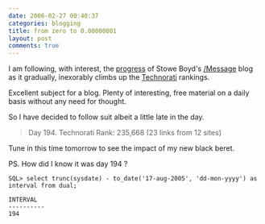 ```yaml
---
date: 2006-02-27 00:40:37
categories: blogging
title: from zero to 0.00000001
layout: post
comments: true
---
```

I am following, with interest, the
[progress](http://www.stoweboyd.com/message/2006/01/starting_from_z.html)
of Stowe Boyd's [/Message](http://www.stoweboyd.com/message/) blog as
it gradually, inexorably climbs up the
[Technorati](http://technorati.com/) rankings.

Excellent subject for a blog. Plenty of interesting, free material on a
daily basis without any need for thought.

So I have decided to follow suit albeit a little late in the day.

> Day 194. Technorati Rank: 235,668 (23 links from 12 sites)

Tune in this time tomorrow to see the impact of my new black beret.

PS. How did I know it was day 194 ?

    SQL> select trunc(sysdate) - to_date('17-aug-2005', 'dd-mon-yyyy') as interval from dual;

    INTERVAL
    ----------
    194

